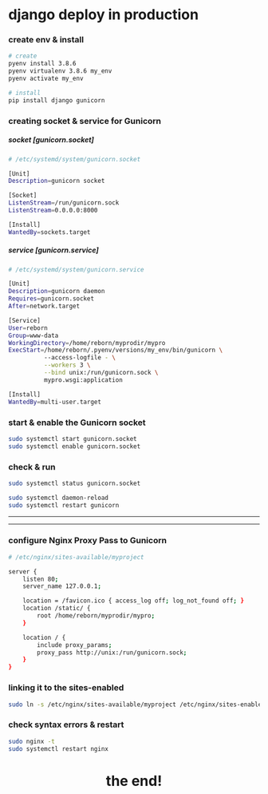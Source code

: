 # django deploy in production

### create env & install
```bash
# create
pyenv install 3.8.6
pyenv virtualenv 3.8.6 my_env
pyenv activate my_env

# install
pip install django gunicorn
```

### creating socket & service for Gunicorn

##### socket [gunicorn.socket]
```bash
# /etc/systemd/system/gunicorn.socket

[Unit]
Description=gunicorn socket

[Socket]
ListenStream=/run/gunicorn.sock
ListenStream=0.0.0.0:8000

[Install]
WantedBy=sockets.target
```

##### service [gunicorn.service]
```bash
# /etc/systemd/system/gunicorn.service

[Unit]
Description=gunicorn daemon
Requires=gunicorn.socket
After=network.target

[Service]
User=reborn
Group=www-data
WorkingDirectory=/home/reborn/myprodir/mypro
ExecStart=/home/reborn/.pyenv/versions/my_env/bin/gunicorn \
          --access-logfile - \
          --workers 3 \
          --bind unix:/run/gunicorn.sock \
          mypro.wsgi:application

[Install]
WantedBy=multi-user.target
```

### start & enable the Gunicorn socket
```bash
sudo systemctl start gunicorn.socket
sudo systemctl enable gunicorn.socket
```

### check & run
```bash
sudo systemctl status gunicorn.socket

sudo systemctl daemon-reload
sudo systemctl restart gunicorn
```

---
---

### configure Nginx Proxy Pass to Gunicorn
```bash
# /etc/nginx/sites-available/myproject

server {
    listen 80;
    server_name 127.0.0.1;

    location = /favicon.ico { access_log off; log_not_found off; }
    location /static/ {
        root /home/reborn/myprodir/mypro;
    }

    location / {
        include proxy_params;
        proxy_pass http://unix:/run/gunicorn.sock;
    }
}
```

### linking it to the sites-enabled
```bash
sudo ln -s /etc/nginx/sites-available/myproject /etc/nginx/sites-enabled
```

### check syntax errors & restart
```bash
sudo nginx -t
sudo systemctl restart nginx
```

# <center>the end!</center>
